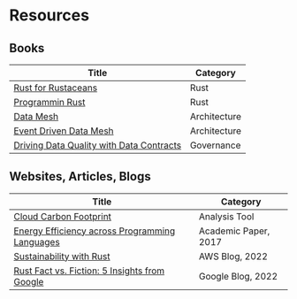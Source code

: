 # Resources

## Books

| Title | Category |
| - | - |
| [Rust for Rustaceans](https://nostarch.com/rust-rustaceans) | Rust |
| [Programmin Rust](https://learning.oreilly.com/library/view/programming-rust-2nd/9781492052586/) | Rust |
| [Data Mesh](https://learning.oreilly.com/library/view/data-mesh/9781492092384/) | Architecture |
| [Event Driven Data Mesh](https://learning.oreilly.com/library/view/building-an-event-driven/9781098127596/) | Architecture |
| [Driving Data Quality with Data Contracts](https://learning.oreilly.com/library/view/driving-data-quality/9781837635009/) | Governance |

## Websites, Articles, Blogs

| Title | Category |
| - | - |
| [Cloud Carbon Footprint](https://www.cloudcarbonfootprint.org/) | Analysis Tool |
| [Energy Efficiency across Programming Languages](https://greenlab.di.uminho.pt/wp-content/uploads/2017/09/paperSLE.pdf) | Academic Paper, 2017 |
| [Sustainability with Rust](https://aws.amazon.com/blogs/opensource/sustainability-with-rust/) | AWS Blog, 2022 |
| [Rust Fact vs. Fiction: 5 Insights from Google](https://opensource.googleblog.com/2023/06/rust-fact-vs-fiction-5-insights-from-googles-rust-journey-2022.html)| Google Blog, 2022 |